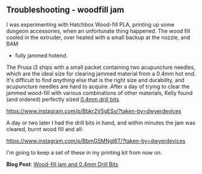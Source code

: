 ## Troubleshooting - woodfill jam

I was experimenting with Hatchbox Wood-fill PLA, printing up some dungeon accessories, when an unfortunate
thing happened. The wood fill cooled in the extruder, over heated with a small backup at the nozzle, and BAM
- fully jammed hotend.

The Prusa i3 ships with a small packet containing two acupuncture needles, which are the ideal size for
clearing jammed material from a 0.4mm hot end. It's difficult to find _anything_ else that is the right
size and durability, and acupuncture needles are hard to acquire. After a day of trying to clear the
jammed wood-fill with various combinations of other materials, Kelly found (and ordered) perfectly
sized [0.4mm drill bits](https://www.amazon.com/gp/product/B072JJ7H5P/ref=oh_aui_detailpage_o07_s00?ie=UTF8&psc=1).

https://www.instagram.com/p/Bbkr2V5gESv/?taken-by=dwyerdevices

A day or two later I had the drill bits in hand, and within minutes the jam was cleared, burnt wood fill and
all:

https://www.instagram.com/p/BbmG5MNgI6T/?taken-by=dwyerdevices

I'm going to keep a set of these in my printing kit from now on.


**Blog Post**: [Wood-fill jam and 0.4mm Drill Bits](http://www.dwyerdevices.com/2017/12/16/wood-fill-jam-and-0-4mm-drill-bits/)